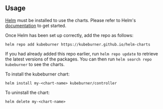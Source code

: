 ## Usage

[Helm](https://helm.sh) must be installed to use the charts.  Please refer to
Helm's [documentation](https://helm.sh/docs) to get started.

Once Helm has been set up correctly, add the repo as follows:

  `helm repo add kubeburner https://kubeburner.github.io/helm-charts`
  
If you had already added this repo earlier, run `helm repo update` to retrieve
the latest versions of the packages.  You can then run `helm search repo kubeburner` to see the charts.

To install the kubeburner chart:

    helm install my-<chart-name> kubeburner/controller

To uninstall the chart:

    helm delete my-<chart-name>